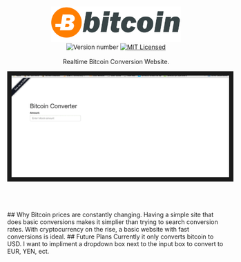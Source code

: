 <br>
<p align="center">
	<img src="images/bitcoin.jpg" alt="logo" width="300"/>
	<br><img src="https://img.shields.io/badge/version-0.*.*--prelaunch-brightgreen.svg" alt="Version number"/>
	<a href="LICENSE">
		<img src="https://img.shields.io/badge/license-MIT-blue.svg" alt="MIT Licensed"/>
	</a>
	<br>
	<br>
	Realtime Bitcoin Conversion Website.
	<br>
</p>
<p align="center">
	<a href="demo">
		<img src="images/demo.gif" title="Conversion Demo" alt="web demo" border="10"/>
	</a>
	<br>
	<br>
</p>
<br>
<br>
## Why
Bitcoin prices are constantly changing. Having a simple site that does basic conversions makes it simplier than trying to search conversion rates. With cryptocurrency on the rise, a basic website with fast conversions is ideal.
## Future Plans
Currently it only converts bitcoin to USD. I want to impliment a dropdown box next to the input box to convert to EUR, YEN, ect. 

<br>
</p>



